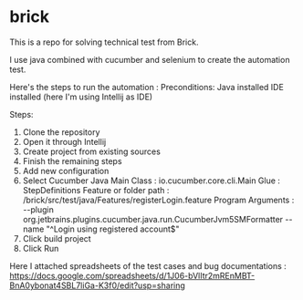 # brick
This is a repo for solving technical test from Brick.

I use java combined with cucumber and selenium to create the automation test.

Here's the steps to run the automation :
Preconditions:
Java installed
IDE installed (here I'm using Intellij as IDE)

Steps:
1. Clone the repository
2. Open it through Intellij
3. Create project from existing sources
4. Finish the remaining steps 
5. Add new configuration
6. Select Cucumber Java
Main Class : io.cucumber.core.cli.Main
Glue : StepDefinitions
Feature or folder path : <Location you put this repository>/brick/src/test/java/Features/registerLogin.feature
Program Arguments :  --plugin org.jetbrains.plugins.cucumber.java.run.CucumberJvm5SMFormatter --name "^Login using registered account$"
6. Click build project
7. Click Run

Here I attached spreadsheets of the test cases and bug documentations : https://docs.google.com/spreadsheets/d/1J06-bVlItr2mREnMBT-BnA0ybonat4SBL7liGa-K3f0/edit?usp=sharing
